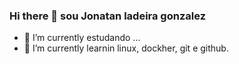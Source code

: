### Hi there 👋 sou Jonatan ladeira gonzalez



- 🔭 I’m currently  estudando ...
- 🌱 I’m currently learnin linux, dockher, git e github.

